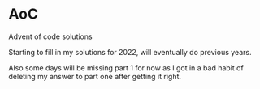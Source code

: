 # AoC
Advent of code solutions

Starting to fill in my solutions for 2022, will eventually do previous years.

Also some days will be missing part 1 for now as I got in a bad habit of deleting my answer to part one after getting it right.
